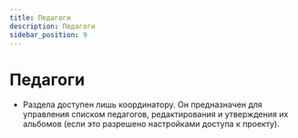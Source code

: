 ```yaml
---
title: Педагоги
description: Педагоги
sidebar_position: 9
---
```


# Педагоги

* Раздела доступен лишь координатору. Он предназначен для управления списком педагогов, редактирования и утверждения их альбомов (если это разрешено настройками доступа к проекту).